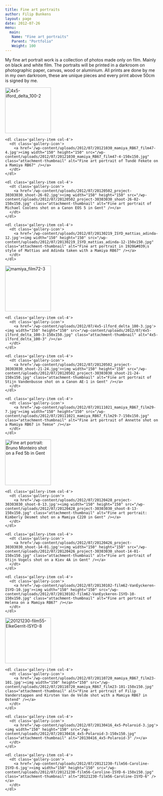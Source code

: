 ```yaml
---
title: Fine art portraits
author: Filip Bunkens
layout: page
date: 2012-07-26
menu:
  main:
   Name: "Fine art portraits"
   Parent: "Portfolio"
   Weight: 100
---
```

My fine art portrait work is a collection of photos made only on film. Mainly on black and white film. The portraits will be printed in a darkroom on photographic paper, canvas, wood or aluminium. All prints are done by me in my own darkroom, these are unique pieces and every print above 50cm is signed by me.

<div id='gallery-242-3' class='gallery gallery-242'>
  <div class='gallery-row gallery-clear'>
    <dl class='gallery-item col-4'>
      <dt class='gallery-icon'>
        <a href='/wp-content/uploads/2012/07/4x5-ilford_delta_100-2.jpg'><img width="150" height="150" src="/wp-content/uploads/2012/07/4x5-ilford_delta_100-2-150x150.jpg" class="attachment-thumbnail" alt="4x5-ilford_delta_100-2" /></a>
      </dt>
    </dl>
    
    <dl class='gallery-item col-4'>
      <dt class='gallery-icon'>
        <a href='/wp-content/uploads/2012/07/20121030_mamiya_RB67_film47-4.jpg'><img width="150" height="150" src="/wp-content/uploads/2012/07/20121030_mamiya_RB67_film47-4-150x150.jpg" class="attachment-thumbnail" alt="Fine art portrait of Tundë Fekete on a Mamiya RB67" /></a>
      </dt>
    </dl>
    
    <dl class='gallery-item col-4'>
      <dt class='gallery-icon'>
        <a href='/wp-content/uploads/2012/07/20120502_project-30303030_shoot-26-02.jpg'><img width="150" height="150" src="/wp-content/uploads/2012/07/20120502_project-30303030_shoot-26-02-150x150.jpg" class="attachment-thumbnail" alt="Fine art portrait of Michael Coolens shot on a Canon EOS 5 in Gent" /></a>
      </dt>
    </dl>
    
    <dl class='gallery-item col-4'>
      <dt class='gallery-icon'>
        <a href='/wp-content/uploads/2012/07/20130219_ISYD_mattias_adinda-12.jpg'><img width="150" height="150" src="/wp-content/uploads/2012/07/20130219_ISYD_mattias_adinda-12-150x150.jpg" class="attachment-thumbnail" alt="Fine art portrait in 1920&#039;s style of Mattias and Adinda taken with a Mamiya RB67" /></a>
      </dt>
    </dl>
  </div>
  
  <div class='gallery-row gallery-clear'>
    <dl class='gallery-item col-4'>
      <dt class='gallery-icon'>
        <a href='/wp-content/uploads/2012/07/mamiya_film72-3.jpg'><img width="150" height="150" src="/wp-content/uploads/2012/07/mamiya_film72-3-150x150.jpg" class="attachment-thumbnail" alt="mamiya_film72-3" /></a>
      </dt>
    </dl>
    
    <dl class='gallery-item col-4'>
      <dt class='gallery-icon'>
        <a href='/wp-content/uploads/2012/07/4x5-ilford_delta_100-3.jpg'><img width="150" height="150" src="/wp-content/uploads/2012/07/4x5-ilford_delta_100-3-150x150.jpg" class="attachment-thumbnail" alt="4x5-ilford_delta_100-3" /></a>
      </dt>
    </dl>
    
    <dl class='gallery-item col-4'>
      <dt class='gallery-icon'>
        <a href='/wp-content/uploads/2012/07/20120502_project-30303030_shoot-21-24.jpg'><img width="150" height="150" src="/wp-content/uploads/2012/07/20120502_project-30303030_shoot-21-24-150x150.jpg" class="attachment-thumbnail" alt="Fine art portrait of Stijn Vandenbusse shot on a Canon AE-1 in Gent" /></a>
      </dt>
    </dl>
    
    <dl class='gallery-item col-4'>
      <dt class='gallery-icon'>
        <a href='/wp-content/uploads/2012/07/20111021_mamiya_RB67_film29-7.jpg'><img width="150" height="150" src="/wp-content/uploads/2012/07/20111021_mamiya_RB67_film29-7-150x150.jpg" class="attachment-thumbnail" alt="Fine art portrait of Annette shot on a Mamiya RB67 in Temse" /></a>
      </dt>
    </dl>
  </div>
  
  <div class='gallery-row gallery-clear'>
    <dl class='gallery-item col-4'>
      <dt class='gallery-icon'>
        <a href='/wp-content/uploads/2012/07/20120502_project-30303030_shoot-17-151.jpg'><img width="150" height="150" src="/wp-content/uploads/2012/07/20120502_project-30303030_shoot-17-151-150x150.jpg" class="attachment-thumbnail" alt="Fine art portrait: Bruno Monteiro shot on a Fed 5b in Gent" /></a>
      </dt>
    </dl>
    
    <dl class='gallery-item col-4'>
      <dt class='gallery-icon'>
        <a href='/wp-content/uploads/2012/07/20120428_project-30303030_shoot-8-13.jpg'><img width="150" height="150" src="/wp-content/uploads/2012/07/20120428_project-30303030_shoot-8-13-150x150.jpg" class="attachment-thumbnail" alt="Fine art portrait: Kimberly Desmet shot on a Mamiya C220 in Gent" /></a>
      </dt>
    </dl>
    
    <dl class='gallery-item col-4'>
      <dt class='gallery-icon'>
        <a href='/wp-content/uploads/2012/07/20120426_project-30303030_shoot-14-01.jpg'><img width="150" height="150" src="/wp-content/uploads/2012/07/20120426_project-30303030_shoot-14-01-150x150.jpg" class="attachment-thumbnail" alt="Fine art portrait of Stijn Vogels shot on a Kiev 4A in Gent" /></a>
      </dt>
    </dl>
    
    <dl class='gallery-item col-4'>
      <dt class='gallery-icon'>
        <a href='/wp-content/uploads/2012/07/20130102-film62-VanEyckeren-ISYD-10.jpg'><img width="150" height="150" src="/wp-content/uploads/2012/07/20130102-film62-VanEyckeren-ISYD-10-150x150.jpg" class="attachment-thumbnail" alt="Fine art portrait of Helena on a Mamiya RB67" /></a>
      </dt>
    </dl>
  </div>
  
  <div class='gallery-row gallery-clear'>
    <dl class='gallery-item col-4'>
      <dt class='gallery-icon'>
        <a href='/wp-content/uploads/2012/07/20121230-film55-ElkeGerrit-ISYD-81.jpg'><img width="150" height="150" src="/wp-content/uploads/2012/07/20121230-film55-ElkeGerrit-ISYD-81-150x150.jpg" class="attachment-thumbnail" alt="20121230-film55-ElkeGerrit-ISYD-8" /></a>
      </dt>
    </dl>
    
    <dl class='gallery-item col-4'>
      <dt class='gallery-icon'>
        <a href='/wp-content/uploads/2012/07/20110720_mamiya_RB67_film23-101.jpg'><img width="150" height="150" src="/wp-content/uploads/2012/07/20110720_mamiya_RB67_film23-101-150x150.jpg" class="attachment-thumbnail" alt="Fine art portrait of Filip Vanderstappen and Kirsten Van de Velde shot with a Mamiya RB67 in Ostend" /></a>
      </dt>
    </dl>
    
    <dl class='gallery-item col-4'>
      <dt class='gallery-icon'>
        <a href='/wp-content/uploads/2012/07/20130416_4x5-Polaroid-3.jpg'><img width="150" height="150" src="/wp-content/uploads/2012/07/20130416_4x5-Polaroid-3-150x150.jpg" class="attachment-thumbnail" alt="20130416_4x5-Polaroid-3" /></a>
      </dt>
    </dl>
    
    <dl class='gallery-item col-4'>
      <dt class='gallery-icon'>
        <a href='/wp-content/uploads/2012/07/20121230-film56-Caroline-ISYD-6.jpg'><img width="150" height="150" src="/wp-content/uploads/2012/07/20121230-film56-Caroline-ISYD-6-150x150.jpg" class="attachment-thumbnail" alt="20121230-film56-Caroline-ISYD-6" /></a>
      </dt>
    </dl>
  </div>
</div>

<!-- .gallery -->